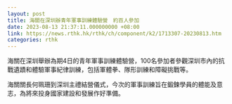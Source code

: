 ```yaml
---
layout: post
title: 海關在深圳辦青年軍事訓練體驗營　約百人參加
date: 2023-08-13 21:37:11.000000000 +08:00
link: https://news.rthk.hk/rthk/ch/component/k2/1713307-20230813.htm
categories: rthk
---
```


海關在深圳舉辦為期4日的青年軍事訓練體驗營，100名參加者參觀深圳市內的抗戰遺蹟和體驗軍事紀律訓練，包括軍體拳、隊形訓練和障礙挑戰等。

海關關長何珮珊到深圳主禮結營儀式，今次的軍事訓練旨在鍛鍊學員的體能及意志，為將來投身國家建設和發展作好準備。
